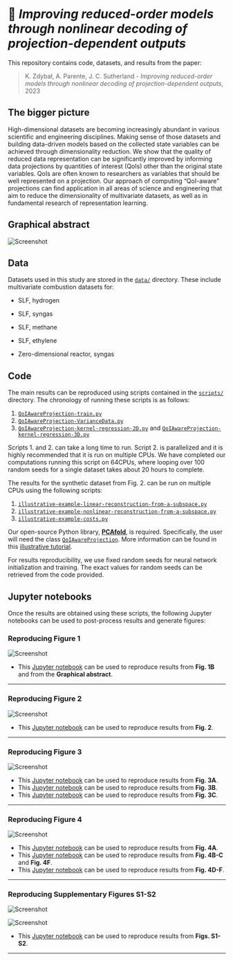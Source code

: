 # 📄 *Improving reduced-order models through nonlinear decoding of projection-dependent outputs*

This repository contains code, datasets, and results from the paper:

> K. Zdybał, A. Parente, J. C. Sutherland - *Improving reduced-order models through nonlinear decoding of projection-dependent outputs*, 2023

## The bigger picture

High-dimensional datasets are becoming increasingly abundant in various scientific and engineering disciplines. Making sense of those datasets and building data-driven models based on the collected state variables can be achieved through dimensionality reduction. We show that the quality of reduced data representation can be significantly improved by informing data projections by quantities of interest (QoIs) other than the original state variables. QoIs are often known to researchers as variables that should be well represented on a projection. Our approach of computing “QoI-aware” projections can find application in all areas of science and engineering that aim to reduce the dimensionality of multivariate datasets, as well as in fundamental research of representation learning.

## Graphical abstract

![Screenshot](figures/graphical-abstract.png)

## Data

Datasets used in this study are stored in the [`data/`](data/) directory. These include multivariate combustion datasets for:

- SLF, hydrogen
- SLF, syngas
- SLF, methane
- SLF, ethylene

- Zero-dimensional reactor, syngas

## Code

The main results can be reproduced using scripts contained in the [`scripts/`](scripts/) directory. The chronology of running these scripts is as follows:

1. [`QoIAwareProjection-train.py`](scripts/QoIAwareProjection-train.py)
2. [`QoIAwareProjection-VarianceData.py`](scripts/QoIAwareProjection-VarianceData.py)
3. [`QoIAwareProjection-kernel-regression-2D.py`](scripts/QoIAwareProjection-kernel-regression-2D.py) and [`QoIAwareProjection-kernel-regression-3D.py`](scripts/QoIAwareProjection-kernel-regression-3D.py)

Scripts 1. and 2. can take a long time to run. Script 2. is parallelized and it is highly recommended that it is run on multiple CPUs. We have completed our computations running this script on 64CPUs, where looping over 100 random seeds for a single dataset takes about 20 hours to complete.

The results for the synthetic dataset from Fig. 2. can be run on multiple CPUs using the following scripts:

1. [`illustrative-example-linear-reconstruction-from-a-subspace.py`](scripts/illustrative-example-linear-reconstruction-from-a-subspace.py)
2. [`illustrative-example-nonlinear-reconstruction-from-a-subspace.py`](scripts/illustrative-example-nonlinear-reconstruction-from-a-subspace.py)
3. [`illustrative-example-costs.py`](scripts/illustrative-example-costs.py)

Our open-source Python library, [**PCAfold**](https://pcafold.readthedocs.io/en/latest/index.html), is required. Specifically, the user will need the class [`QoIAwareProjection`](https://pcafold.readthedocs.io/en/latest/user/utilities.html#class-qoiawareprojection). More information can be found in this [illustrative tutorial](https://pcafold.readthedocs.io/en/latest/tutorials/demo-qoi-aware-encoder-decoder.html).

For results reproducibility, we use fixed random seeds for neural network initialization and training. The exact values for random seeds can be retrieved from the code provided.

## Jupyter notebooks

Once the results are obtained using these scripts, the following Jupyter notebooks can be used to post-process results and generate figures:

### Reproducing Figure 1

![Screenshot](figures/Figure-1.png)

- This [Jupyter notebook](jupyter-notebooks/QoIAwareProjection-evolving-projection-illustration.ipynb) can be used to reproduce results from **Fig. 1B** and from the **Graphical abstract**.

***

### Reproducing Figure 2

![Screenshot](figures/Figure-2.png)

- This [Jupyter notebook](jupyter-notebooks/QoIAwareProjection-nonlinear-decoding-on-synthetic-data.ipynb) can be used to reproduce results from **Fig. 2**.

***

### Reproducing Figure 3

![Screenshot](figures/Figure-3.png)

- This [Jupyter notebook](jupyter-notebooks/QoIAwareProjection-draw-PDFs.ipynb) can be used to reproduce results from **Fig. 3A**.
- This [Jupyter notebook](jupyter-notebooks/QoIAwareProjection-selected-2D-projections.ipynb) can be used to reproduce results from **Fig. 3B**.
- This [Jupyter notebook](jupyter-notebooks/QoIAwareProjection-kernel-regression.ipynb) can be used to reproduce results from **Fig. 3C**.

***

### Reproducing Figure 4

![Screenshot](figures/Figure-4.png)

- This [Jupyter notebook](jupyter-notebooks/QoIAwareProjection-zero-dimensional-reactor-FOM.ipynb) can be used to reproduce results from **Fig. 4A**.
- This [Jupyter notebook](jupyter-notebooks/PCA-zero-dimensional-reactor-ROM.ipynb) can be used to reproduce results from **Fig. 4B-C** and **Fig. 4F**.
- This [Jupyter notebook](jupyter-notebooks/QoIAwareProjection-zero-dimensional-reactor-ROM.ipynb) can be used to reproduce results from **Fig. 4D-F**.

***

### Reproducing Supplementary Figures S1-S2

![Screenshot](figures/S1.png)

![Screenshot](figures/S2.png)

- This [Jupyter notebook](jupyter-notebooks/QoIAwareProjection-MSE-loss-convergence.ipynb) can be used to reproduce results from **Figs. S1-S2**.

***